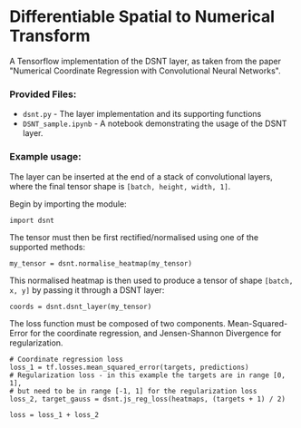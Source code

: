 # Differentiable Spatial to Numerical Transform
A Tensorflow implementation of the DSNT layer, as taken from the paper "Numerical Coordinate Regression with Convolutional Neural Networks".

### Provided Files:

- `dsnt.py` - The layer implementation and its supporting functions
- `DSNT_sample.ipynb` - A notebook demonstrating the usage of the DSNT layer.



### Example usage:
The layer can be inserted at the end of a stack of convolutional layers, where the final tensor shape is `[batch, height, width, 1]`.


Begin by importing the module:
```
import dsnt
```

The tensor must then be first rectified/normalised using one of the supported methods:
```
my_tensor = dsnt.normalise_heatmap(my_tensor)
```

This normalised heatmap is then used to produce a tensor of shape `[batch, x, y]` by passing it through a DSNT layer:
```
coords = dsnt.dsnt_layer(my_tensor)
```

The loss function must be composed of two components. Mean-Squared-Error for the coordinate regression, and Jensen-Shannon Divergence for regularization.
```
# Coordinate regression loss
loss_1 = tf.losses.mean_squared_error(targets, predictions)
# Regularization loss - in this example the targets are in range [0, 1], 
# but need to be in range [-1, 1] for the regularization loss
loss_2, target_gauss = dsnt.js_reg_loss(heatmaps, (targets + 1) / 2)

loss = loss_1 + loss_2
```
